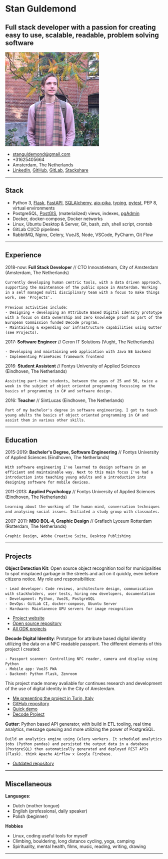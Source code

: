 Stan Guldemond
==============

Full stack developer with a passion for creating easy to use, scalable, readable, problem solving software
------------------------------------

![](../assets/stan-amsterdam-2019_300x300.jpg)

* <stanguldemond@gmail.com>
* +31625405664
* Amsterdam, The Netherlands
* [LinkedIn](https://www.linkedin.com/in/stan-guldemond-56291b120/), 
[GitHub](https://github.com/sguldemond/),
[GitLab](https://gitlab.com/users/stanguldemond/contributed),
[Stackshare](https://stackshare.io/sguldemond)

----

Stack
-----

- Python 3, [Flask](https://flask.palletsprojects.com/), [FastAPI](fastapi.tiangolo.com/), [SQLAlchemy](https://www.sqlalchemy.org/), [aio-pika](https://pypi.org/project/aio-pika/), [typing](https://docs.python.org/3/library/typing.html), [pytest](https://docs.pytest.org), PEP 8, virtual environments
- PostgreSQL, [PostGIS](https://postgis.net/), (materialized) views, indexes, [pgAdmin](https://www.pgadmin.org/)
- Docker, docker-compose, Docker networks
- Linux, Ubuntu Desktop & Server, Git, bash, zsh, shell script, crontab
- GitLab CI/CD pipelines
- RabbitMQ, Nginx, Celery, VueJS, Node, VSCode, PyCharm, Git Flow

----

Experience
----------

2018-now: **Full Stack Developer** // CTO Innovatieteam, City of Amsterdam (Amsterdam, The Netherlands)

    Currently developing human centric tools, with a data driven approach, supporting the maintenance of the public space in Amsterdam. Working in a self managed multi disciplinary team with a focus to make things work, see 'Projects'.

    Previous activities include:
    - Designing + developing an Attribute Based Digital Identity prototype with a focus on data ownership and zero knowledge proof as part of the European Commission funded Decode program.
    - Maintaining & expending our infrastructure capabilities using Gutter (see Projects).

2017: **Software Engineer** // Ceron IT Solutions (Vught, The Netherlands)

    - Developing and maintaining web application with Java EE backend
    - Implementing PrimeFaces framework frontend 

2016: **Student Assistent** // Fontys University of Applied Sciences (Eindhoven, The Netherlands)

    Assisting part-time students, between the ages of 25 and 50, twice a week in the subject of object oriented programming focussing on the basics of programming in C# and software design. 

2016: **Teacher** // SintLucas (Eindhoven, The Netherlands)

    Part of my bachelor's degree in software engineering. I got to teach young adults the basics of object oriented programming in C# and assist them in various other skills. 

----

Education
---------

2015-2019: **Bachelor's Degree, Software Engineering** // Fontys University of Applied Sciences (Eindhoven, The Netherlands)

    With software engineering I've learned to design software in an efficient and maintainable way. Next to this main focus I've had a introduction into teaching young adults and a introduction into designing software for mobile devices.

2011-2013: **Applied Psychology** // Fontys University of Applied Sciences (Eindhoven, The Netherlands)

    Learning about the working of the human mind, conversation techniques and analysing social issues. Initiated a study group with classmates.

2007-2011: **MBO BOL-4, Graphic Design** // Grafisch Lyceum Rotterdam (Rotterdam, The Netherlands)

    Graphic Design, Adobe Creative Suite, Desktop Publishing

----

Projects
--------

**Object Detection Kit**: Open source object recognition tool for municipalities to spot misplaced garbage in the streets and act on it quickly, even before citizens notice. My role and responsibilities:

    - Lead developer: Code reviews, architecture design, communication with stackholders, user tests, hiring new developers, documentation
    - Development: Python, VueJS, PostgreSQL
    - DevOps: GitLab CI, docker-compose, Ubuntu Server
    - Hardware: Maintanence GPU servers for image recognition

- [Project website](https://www.odk.ai)
- [Open source repository](https://www.gitlab.com/odk/odk-stack)
- [All ODK projects](https://www.gitlab.com/odk) 

**Decode Digital Identity**: Prototype for attribute based digital identity utilizing the data on a NFC readable passport. The different elements of this project I created:

    - Passport scanner: Controlling NFC reader, camera and display using Python
    - Mobile app: VueJS PWA
    - Backend: Python Flask, Zenroom

This project made money avaliable for continues research and development of the use of digital identity in the City of Amsterdam.

- [Me presenting the project in Turin, Italy](https://www.vimeo.com/384562767)
- [GitHub repository](https://www.github.com/Amsterdam/decode_passport_scanner)
- [Quick demo](https://www.youtube.com/watch?v=p1KLvwV7oIM)
- [Decode Project](https://www.decodeproject.eu)

**Gutter**: Python based API generator, with build in ETL tooling, real time analytics, message queuing and more utilizing the power of PostgreSQL.

    Build an analytics engine using Celery workers. It scheduled analytics jobs (Python pandas) and persisted the output data in a database (PostgreSQL) then automatically generated and deployed REST APIs (Flask). think Apache Airflow x Google Firebase.

- [Outdated repository](https://www.github.com/amsterdam/gutter)

----

Miscellaneous    
-------------

**Languages**:

- Dutch (mother tongue)
- English (professional, daily speaker)
- Polish (beginner)

**Hobbies**

- Linux, coding useful tools for myself
- Climbing, bouldering, long distance cycling, yoga, camping
- Spirituality, mental health, films, music, reading, writing, drawing

----